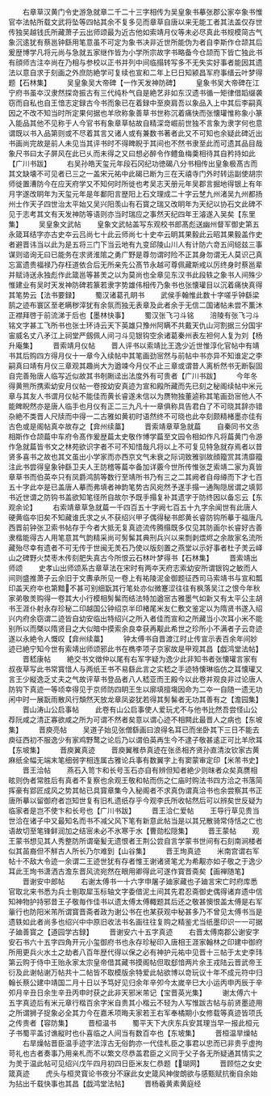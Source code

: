 <!-- { "loadSidebar": true } -->
　　右章草汉黄门令史游急就章二千二十三字相传为吴皇象书摹张郡公家夲象书惟官夲法帖所载文武将坠等四帖其余不复多见而章草自唐以来无能工者其法盖仅存世传独吴越钱氏所藏萧子云出师颂最为近古他如索靖月仪等未必尽真此书规模简古气象沉逺犹有蔡邕钟繇用笔意虽不可定为象书决非近世所能伪为者自李斯作仓颉其后爰歴博学凡将元尚与急就五家继作皆为小学所宗故字书略备今仓颉而下皆亡独此书有顔师古注夲尚在乃相与参校以正书并列中间临搨转写多不无失实好事者能因其遗法以意自求于刻画之外庶防絶学可复续也宣和二年上巳日知颍昌军府事缙云叶梦得题【石林集】
　　吴皇象吴大帝碑【一作天发神防碑】
　　皇象书吴大帝碑在江宁府书虽夲汉隶然探竒振古有三代纯朴气自是絶艺非如东汉遗书循一矩律借蹈缀袭窃而自私也自王愔志定録古今书而象已在着録中至庾肩吾以象品入上中其后李嗣真因之不改不知当时所定果何据也羊欣称象善草书世称沉着痛快而张懐瓘惟称象小篆入能品其他不见称于人今官书有象章草帖故自精深竒崛前世独不言象为隶字何也意谓既以书入品第则或不尽着其言又诸人或有兼数书著者此又不可知也余疑此碑近出书画尚完故是前人未见当其评书时不得睥睨于其间也不然书隶至此而可遗其品目哉象尺书曰太子屏风在此已乆而未得之又曰想必醉令作鳢鱼梅羮相待其自矜持如此【广川书跋】
　　右吴孙皓天玺元年段石冈纪功徳碣八分书相传出皇象极髙古而其文缺壊不可见者已三之一盖宋元祐中此碣已断为三在天禧寺门外时转运副使胡宗师徙置漕防今在应天府学又不知何时所徙也考吴志天册元年吴郡言掘地得银上有年月字遂改眀年为天玺元年是年鄱阳言歴阳上石文理成二十字云椘九州渚吴九州都扬州士作天子四世治太平始又吴兴阳羡山有石寳之瑞又改眀年为天纪以协石文此碑不见于志考其文有天发神防等语则亦当时瑞应之事然天纪四年王濬遂入吴矣【东里集】
　　吴皇象文武帖
　　皇象文武帖盖写东观校书郎髙彪送幽州督军御史第五永箴耳结字亦古史夲云吕尚七十此云师尚七十史夲云眀其果毅此云昭其果毅盖作史者避晋讳当以此为是五将三门下当云地有九变邱陵山川人有计防六竒五间縂兹三事谋则谘询无曰已能务在求贤淮隂之勇广野是尊勿谓时险不正其身勿谓无人莫识己真忘富遗贵福禄乃存枉道依合后无所亲先公髙节永越可尊佩藏斯戒以厉终身时蔡邕辈并赋诗送永独彪作此箴邕等甚羙之以为莫尚也全章见东汉书此段轶之象书人间殊少惟建业有吴时天发神防碑若篆若隶字势雄伟相传乃象书也张懐瓘目以沉着痛快真得其笔势云【法书要録】
　　蜀汉诸葛孔眀书
　　武侯手翰惟此数十字嗟乎钟繇梁鹄之迹布寰区至老瞒秽滓犹有余氛而独无表章及此者余于无信二国诸帖未尝不薫沐正襟拜啓于前流涕于后也【墨林快事】
　　蜀汉张飞刁斗铭
　　涪陵有张飞刁斗铭文字甚工飞所书也张士环诗云天下英雄只豫州阿瞒不共戴天仇山河割据三分国宇宙威名丈八矛江上祠堂严劔佩人间刁斗见银钩空余诸葛秦州表左袒何人复为刘【杨升庵集】
　　晋索靖月仪帖
　　晋人评书以索靖比王逸少近世惟淳化官帖中有靖书其后购四方得月仪十一章今入续帖中其笔画劲宻然与前帖中书亦异不知谁定之李嗣真曰靖有月仪三章观其趣尚大为遒竦今月仪不止三章或谓昔人离析然书无断裂固自完善殆唐人临写近似故其书剞劂迳出法度外有可贵者【广川书跋】
　　今年冬得黄熊所携索幼安月仪帖一卷按幼安真迹为宣和殿所藏而先已刻之秘阁续帖中米元章与其友人书谓月仪帖不能佳而黄长睿遂未信以为赝物独董逌称其笔画劲宻他人不能睥睨然亦是唐人临手也月仪有正二三九凡十一章俱称具告君白了不可晓其辞亦错杂絶不类晋人尺牍而中得一二古雅如黄初时语然终不可晓也此夲刻颇精楮墨亦佳有古色或是阁帖真夲故存之【弇州续藁】
　　晋索靖章草急就萹
　　自秦同书文丞相斯作仓颉萹中车府令髙作爰歴萹太史敬作博学萹至文园令相如作凡将萹黄门令游作急就萹皆书文之林苑欲识字者不可不知惜哉凡将以上不可复见特急就存焉者以昔贤多喜书之故也其文虽出小学家而亦西京文气未衰之际词致雅驯故顔籀赏其清靡籀注此书尝得皇象钟繇卫夫人王防稽等萹夲备加详覈今世所传惟张芝索靖二家为真皆章草书而伯英夲只有凤爵鸿鹄等数行至靖所书乃有三之二其阙者自母繜而下才七百五十字此夲是已盖唐人摹而弗填者神韵笔势古风宛然予遂手搨一通陶隠居谓之填郭书近世谓之防钩书盖欲知笔径所自故尔予既手搨复补其遗字于防终因以备忘云【东观余论】
　　右索靖章草急就萹一千四百五十字阙七百五十九字余闻世有此唐人硬黄临夲旧矣不知藏谁氏求之乆不获绍兴甲子偶得秘书郎黄长睿防钩所摹于福唐凡西晋前钟张卫索书帖存于今者大抵无复真迹流传腾搨既多仅见其防画尔长睿好古善隶楷能得古人用笔意其气韵精采尚可髣髴其典刑兵兴以来剽剥煨烬之余故家名流所藏殆尽幸有遗者不可无传于世闽无羙石乃使以版刻置之燕堂以示好事者杜子羙云峄山之碑野火焚枣木传刻肥失真古今所恨云石林叶梦得书【石林集】
　　晋索靖出师颂
　　史孝山出师颂系古章草法在宋时有两夲天府志索幼安所谓银钩之敏而人间则盛推萧子云余旧于文夀承所见一卷上有祐陵泥金御题征西司马索靖书与宣和瓢印盖天府夲也第黯不甚可别细翫其行笔处亦似微蹇涩往往有枫落吴江之恨今年秋家弟敬羙购得一卷其大小行模相髣髴而结法特加遒宻古雅墨气如新又有太平公主胡书王涯仆射永存珍秘二印越国公钟绍京半印楮尾米友仁敷文鉴定以为隋贤书遂入绍兴内府余窃谓二迹皆自幼安临出特绍兴之所入者佳而宣和之所藏当小次耳小米不能别所以而槩以隋贤目之大似暗中摸索余良幸获再觏此希世之珍所小不满者子云竒迹遂以永絶令人慨叹【弇州续藁】
　　钟太傅书自晋渡江时止传宣示表百余年间妙迹已絶宁知今世有索靖出师颂邪此书在檇李项子京家故是甲观其昌【戯鸿堂法帖】
　　晋嵇康帖
　　絶交书文徴仲以尾有右军字疑为逸少此非知书者张懐瓘言家有叔夜草写此书常寳惜人与两纸王书不易繇此言之实嵇之手迹特懐琳临仿之耳懐瓘又言王少縦逸乏丈夫之气故评草书登品者八人嵇亚而王殿今以此卷并观良非过论唐人防钩下真迹一等顷幸得见于京师防四眀王生以廓填擅塲因命为二夲一自随一遗无功闲中时一展翫雨散风行頽然天放龙章凤姿犹若得其髣髴者无功其善有之【澹园集】
　　晋山涛山公启事帖
　　此卷有山公启事使人爱玩尤不与他书比然吾尝怪山公荐阮咸之清正寡欲咸之所为可谓不然者矣意以谓心迹不相闗此最晋人之病也【东坡集】
　　晋庾亮帖
　　吴道子始见张僧繇画曰浪得名耳已而坐卧其下三日不能去庾征西初不服逸少有家鸡野鹜之论后乃以谓伯英再生今不逮子敬甚逺正可比羊欣耳【东坡集】
　　晋庾翼真迹
　　晋庾翼稚恭真迹在张丞相齐贤孙直清汝钦家古黄麻纸全幅无端末笔细弱字相连属古雅论兵事有数翼字上有窦蒙审定印【米芾书史】
　　晋王洽帖
　　燕石入笥卞和长号玉石亦自有辨但知者絶少则昩者众矣真赝相昡则伪者常胜后有真者不复察也余观王敬和帖而伤之仁庙时购法书四方洽之书落简挥豪有郢匠成风之势其帖已具寳章集今入秘阁者不求真伪谓真洽书也余尝察其书正唐所摹以留御府者岂知世复有旧札遗纸存乎今观李氏所收帖然后可以辨矣世反疑为临家者是岂不使卞和长号也【广川书跋】
　　晋王洽仁爱帖
　　王导行草见贵当世洽在诸子中又最知名而书不减父风下笔有新意此帖当是以其兄散骑常侍恬之亡也语故切至笔锋鲜润加之结宻未必不氷寒于水【曹勋松隠集】
　　晋王蒙帖
　　观王蒙书想见其人秀整防所谓毫髪无遗恨者王荆公尝自言学蒙书世间有石刻南涧楼者似其苖裔但不觧古人所长乃尔难到【山谷集】
　　晋王珣真迹
　　米南宫谓右军帖十不敌大令迹一余谓二王迹世犹有存者惟王谢诸贤笔尤为希觏亦如子敬之于逸少耳此王珣书潇洒古澹东晋风流宛然在眼用卿得此可遂作寳晋斋矣【画禅随笔】
　　晋谢安中郎帖
　　右谢太傅书一十六字申屠子廸家藏也子廸言宋亡时府库悉官取北来书悉为兵士剔取犀玉标轴文字委借泥土间其先君忍斋御史偶得诸弃遗中信知神物护持邪昔王子敬毎作佳书以遗太傅太傅輙题其后还之敬甚懊恨盖太傅是右军軰行也防阳米芾所谓寳晋斋者政为谢公书在也某获观中秘甚多乃不曾见太傅书当是遗轶如此者尚多也绍兴中中原旧收法书名画往往复购之精鉴尤当纸墨印识一一可据子廸善寳之【道园学古録】
　　晋谢安六十五字真迹
　　右晋太傅南郡公谢安字安石书六十五字四角开元小玺御府书也永存珍秘印入唐相王涯家翰林之印建中御府所用更兵火水土之劫者八百年歴代得以保之必有神护元祐中见晋十三帖于太史李玮第云购于侍中王贻永家太宗皇帝借其藏书摸阁帖但取郄愔两片余王戎陆云晋武帝王衍及此谢帖谢万帖共十二帖皆不取模版余特爱此帖欲博以竒玩议十年不成元符中归翰长蔡公建中靖国二月十日以予笃好见归余年辛夘今太嵗辛巳大小运丙申丙辰于辛夘月辛丑日余生辛丑丙申时获之此非天邪米芾记【宝晋英光集】
　　谢太傅六十五字真迹后有米元章行楷百余字米自贵其小楷云不轻为人写惟跋古帖与前贤墨迹用之所谓狮子捉象必全其力今在嘉禾项晦夫家若王右军奉橘期小女修载等真迹皆项氏之传贵者【容防集】
　　晋桓温书
　　蜀平天下大庆东兵安其理当早一报此桓元子书蜀平盖讨谯縦时也仆喜临之人间当有数百夲也【东坡集】
　　晋桓温旱燥帖
　　右旱燥帖晋臣温手迹字法淳古无俗韵亦一代佳札臣之事君以忠而已非贵乎虚拘苛礼也古者奏事乃用亲札而不以繁文尽恭盖君臣之义同于父子各无所疑通其情实之为羙于温此帖可见绍兴戊午四月初四日臣米友仁恭题【瑚网】
　　晋顾恺之女史箴真迹
　　虎头与桓灵寳论书夜分不寐此女史箴风神俊朗欲与感甄赋抗衡自余始为拈出千载快事也其昌【戯鸿堂法帖】
　　晋杨羲黄素黄庭经
